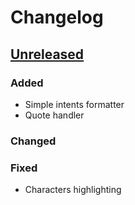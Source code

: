 # Changelog

## [Unreleased]

### Added

- Simple intents formatter
- Quote handler

### Changed

### Fixed

- Characters highlighting

[Unreleased]: https://github.com/kechinvv/LibSLPluginIJ/commits
